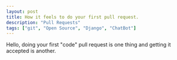 ```yaml
---
layout: post
title: How it feels to do your first pull request.
description: "Pull Requests"
tags: ["git", "Open Source", "Django", "ChatBot"]
---
```

Hello, doing your first "code" pull request is one thing and getting it accepted is another.
